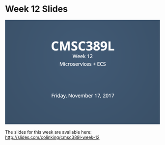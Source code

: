 # Week 12 Slides

[![Week 12 Slides](../../media/slides/week-12.png)](http://slides.com/colinking/cmsc389l-week-12)

The slides for this week are available here: http://slides.com/colinking/cmsc389l-week-12
